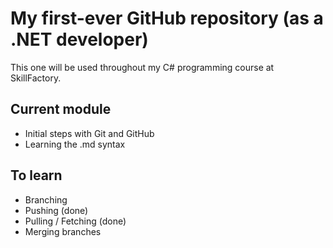 # My first-ever GitHub repository (as a .NET developer)

This one will be used throughout my C# programming course at SkillFactory.

## Current module
- Initial steps with Git and GitHub
- Learning the .md syntax

## To learn
- Branching
- Pushing (done)
- Pulling / Fetching (done)
- Merging branches